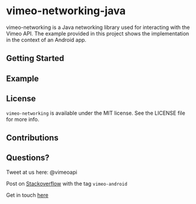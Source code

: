 # vimeo-networking-java
vimeo-networking is a Java networking library used for interacting with the Vimeo API. The example provided in this project shows the implementation in the context of an Android app.

## Getting Started

## Example

## License

`vimeo-networking` is available under the MIT license. See the LICENSE file for more info.

## Contributions

## Questions?

Tweet at us here: @vimeoapi

Post on [Stackoverflow](http://stackoverflow.com/questions/tagged/vimeo-android) with the tag `vimeo-android`

Get in touch [here](https://Vimeo.com/help/contact)
